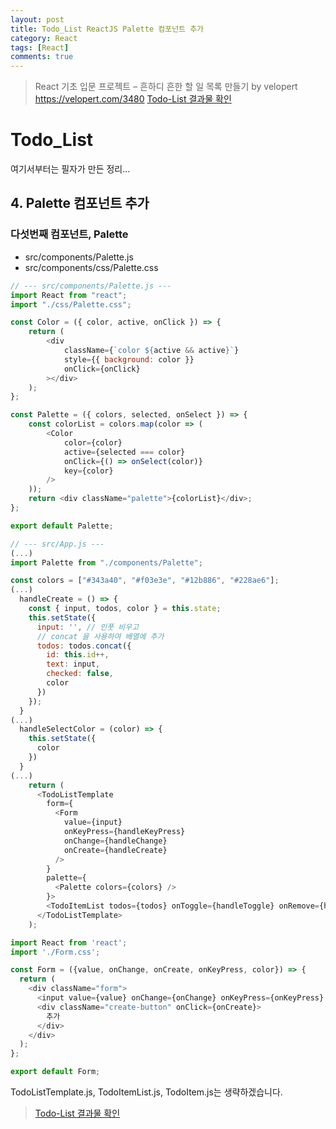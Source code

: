 ```yaml
---
layout: post
title: Todo_List ReactJS Palette 컴포넌트 추가
category: React
tags: [React]
comments: true
---
```


> React 기초 입문 프로젝트 – 흔하디 흔한 할 일 목록 만들기 by velopert <https://velopert.com/3480>
> [Todo-List 결과물 확인](https://github.com/hjban-dev/todo-react)

# Todo_List

여기서부터는 필자가 만든 정리...

## 4. Palette 컴포넌트 추가

### 다섯번째 컴포넌트, Palette 

- src/components/Palette.js
- src/components/css/Palette.css

```javascript
// --- src/components/Palette.js ---
import React from "react";
import "./css/Palette.css";

const Color = ({ color, active, onClick }) => {
	return (
		<div
			className={`color ${active && active}`}
			style={{ background: color }}
			onClick={onClick}
		></div>
	);
};

const Palette = ({ colors, selected, onSelect }) => {
	const colorList = colors.map(color => (
		<Color
			color={color}
			active={selected === color}
			onClick={() => onSelect(color)}
			key={color}
		/>
	));
	return <div className="palette">{colorList}</div>;
};

export default Palette;
```


```javascript
// --- src/App.js ---
(...)
import Palette from "./components/Palette";

const colors = ["#343a40", "#f03e3e", "#12b886", "#228ae6"];
(...)
  handleCreate = () => {
    const { input, todos, color } = this.state;
    this.setState({
      input: '', // 인풋 비우고
      // concat 을 사용하여 배열에 추가
      todos: todos.concat({
        id: this.id++,
        text: input,
        checked: false,
        color
      })
    });
  }
(...)
  handleSelectColor = (color) => {
    this.setState({
      color
    })
  }
(...)
    return (
      <TodoListTemplate 
        form={
          <Form 
            value={input}
            onKeyPress={handleKeyPress}
            onChange={handleChange}
            onCreate={handleCreate}
          />
        }
        palette={
          <Palette colors={colors} />
        }>
        <TodoItemList todos={todos} onToggle={handleToggle} onRemove={handleRemove}/>
      </TodoListTemplate>
    );
```


```javascript
import React from 'react';
import './Form.css';

const Form = ({value, onChange, onCreate, onKeyPress, color}) => {
  return (
    <div className="form">
      <input value={value} onChange={onChange} onKeyPress={onKeyPress} style={{color}}/>
      <div className="create-button" onClick={onCreate}>
        추가
      </div>
    </div>
  );
};

export default Form;
```

TodoListTemplate.js, TodoItemList.js, TodoItem.js는 생략하겠습니다.  

> [Todo-List 결과물 확인](https://github.com/hjban-dev/todo-react)









